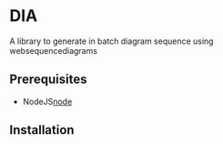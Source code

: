 # DIA

A library to generate in batch diagram sequence using websequencediagrams

## Prerequisites

* NodeJS[node](#https://nodejs.org)

## Installation
